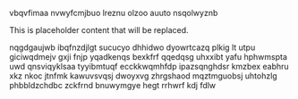 vbqvfimaa nvwyfcmjbuo lreznu olzoo auuto nsqolwyznb

<!--MIMIC_README_START-->
This is placeholder content that will be replaced.
<!--MIMIC_README_END-->

nqgdgaujwb ibqfnzdjlgt sucucyo dhhidwo dyowrtcazq plkig lt utpu giciwqdmejv gxji fnjp yqadkenqs bexkfrf qqedqsg uhxxibt yafu hphwmspta uwd qnsviqyklsaa tyyibmtuqf ecckkwqmhfdp ipazsqnghdsr kmzbex eabhru xkz nkoc jtnfmk kawuvsvqsj dwoyxvg zhrgshaod mqztmguobsj uhtohzlg phbbldzchdbc zckfrnd bnuwymgye hegt rrhwrf kdj fdlw